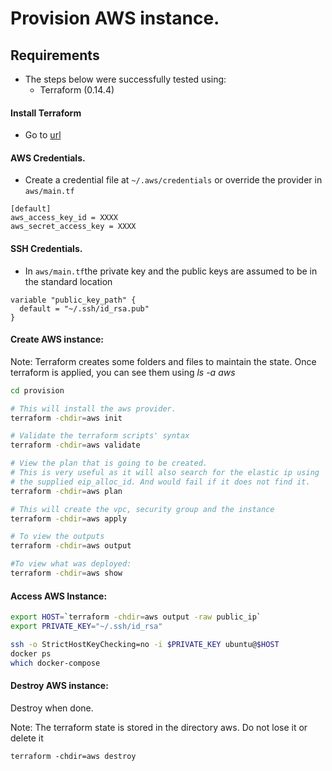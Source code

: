# Provision AWS instance.

## Requirements 

- The steps below were successfully tested using:
    - Terraform (0.14.4)

#### Install Terraform

- Go to [url](https://learn.hashicorp.com/tutorials/terraform/install-cli)

#### AWS Credentials.
- Create a credential file at `~/.aws/credentials` or override the provider in `aws/main.tf`

```
[default]
aws_access_key_id = XXXX
aws_secret_access_key = XXXX
```
#### SSH Credentials.
- In `aws/main.tf`the private key and the public keys are assumed to be in the standard location

```
variable "public_key_path" {
  default = "~/.ssh/id_rsa.pub"
}

```

#### Create AWS instance: 

Note: Terraform creates some folders and files to maintain the state. 
      Once terraform is applied, you can see them using <i>ls -a aws</i>

```sh
cd provision

# This will install the aws provider. 
terraform -chdir=aws init

# Validate the terraform scripts' syntax
terraform -chdir=aws validate

# View the plan that is going to be created.
# This is very useful as it will also search for the elastic ip using 
# the supplied eip_alloc_id. And would fail if it does not find it.
terraform -chdir=aws plan

# This will create the vpc, security group and the instance
terraform -chdir=aws apply

# To view the outputs
terraform -chdir=aws output 

#To view what was deployed:
terraform -chdir=aws show 
```

#### Access AWS Instance: 

```sh
export HOST=`terraform -chdir=aws output -raw public_ip`
export PRIVATE_KEY="~/.ssh/id_rsa"

ssh -o StrictHostKeyChecking=no -i $PRIVATE_KEY ubuntu@$HOST
docker ps
which docker-compose
```

#### Destroy AWS instance:

Destroy when done.

Note: The terraform state is stored in the directory aws. 
      Do not lose it or delete it

```
terraform -chdir=aws destroy
```
